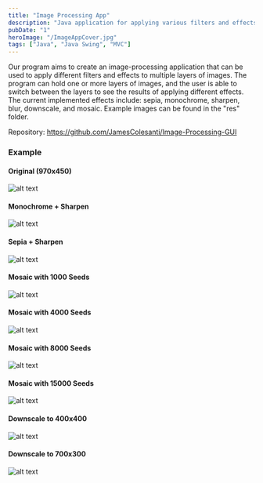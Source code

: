 ```yaml
---
title: "Image Processing App"
description: "Java application for applying various filters and effects to images"
pubDate: "1"
heroImage: "/ImageAppCover.jpg"
tags: ["Java", "Java Swing", "MVC"]
---
```


Our program aims to create an image-processing application that can be used to apply different filters and effects to multiple layers of images. The program can hold one or more layers of images, and the user is able to switch between the layers to see the results of applying different effects. The current implemented effects include: sepia, monochrome, sharpen, blur, downscale, and mosaic. Example images can be found in the "res" folder.

Repository: https://github.com/JamesColesanti/Image-Processing-GUI

### Example

#### Original (970x450)
![alt text](/ImageExampleOriginal.jpg)

#### Monochrome + Sharpen
![alt text](/ImageExampleMonoSharp.jpg)

#### Sepia + Sharpen
![alt text](/ImageExampleSepiaSharp.jpg)

#### Mosaic with 1000 Seeds
![alt text](/ImageExampleMosaic1000.jpg)

#### Mosaic with 4000 Seeds
![alt text](/ImageExampleMosaic4000.jpg)

#### Mosaic with 8000 Seeds
![alt text](/ImageExampleMosaic8000.jpg)

#### Mosaic with 15000 Seeds
![alt text](/ImageExampleMosaic15000.jpg)

#### Downscale to 400x400
![alt text](/ImageExampleDown400x400.jpg)

#### Downscale to 700x300
![alt text](/ImageExampleDown700x300.jpg)